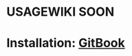 # USAGEWIKI SOON

# Installation: [GitBook](https://code-wizards.gitbook.io/codewizards/wizard-lib/installation)
